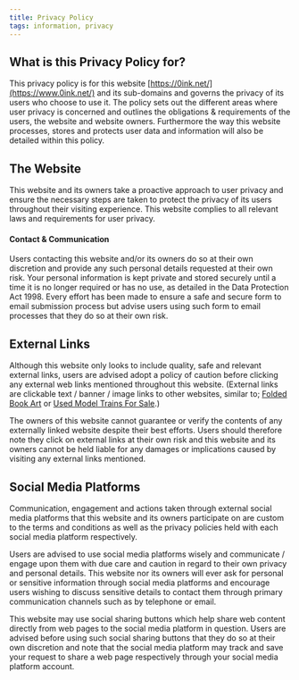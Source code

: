 ```yaml
---
title: Privacy Policy
tags: information, privacy
---
```


## What is this Privacy Policy for?

This privacy policy is for this website [https://0ink.net/](https://www.0ink.net/)
and its sub-domains and governs the privacy of its users who choose to
use it. The policy sets out the different areas where user privacy is
concerned and outlines the obligations & requirements of the users,
the website and website owners. Furthermore the way this website
processes, stores and protects user data and information will also be
detailed within this policy.

## The Website

This website and its owners take a proactive approach to user privacy
and ensure the necessary steps are taken to protect the privacy of its
users throughout their visiting experience. This website complies to
all relevant laws and requirements for user privacy.

#### Contact & Communication

Users contacting this website and/or its owners do so at their own
discretion and provide any such personal details requested at their
own risk. Your personal information is kept private and stored
securely until a time it is no longer required or has no use, as
detailed in the Data Protection Act 1998. Every effort has been made
to ensure a safe and secure form to email submission process but
advise users using such form to email processes that they do so at
their own risk.

## External Links

Although this website only looks to include quality, safe and relevant
external links, users are advised adopt a policy of caution before
clicking any external web links mentioned throughout this website.
(External links are clickable text / banner / image links to other
websites, similar to; [Folded Book Art](http://www.craftykingsboutique.co.uk/ "Folded Book Art")
or [Used Model Trains For Sale](http://www.kingstrains.co.uk/articles/Used-Model-Trains-For-Sale "Used model trains for sale").)

The owners of this website cannot guarantee or verify the contents of
any externally linked website despite their best efforts. Users should
therefore note they click on external links at their own risk and this
website and its owners cannot be held liable for any damages or
implications caused by visiting any external links mentioned.

## Social Media Platforms

Communication, engagement and actions taken through external social
media platforms that this website and its owners participate on are
custom to the terms and conditions as well as the privacy policies
held with each social media platform respectively.

Users are advised to use social media platforms wisely and communicate
/ engage upon them with due care and caution in regard to their own
privacy and personal details. This website nor its owners will ever
ask for personal or sensitive information through social media
platforms and encourage users wishing to discuss sensitive details to
contact them through primary communication channels such as by
telephone or email.

This website may use social sharing buttons which help share web
content directly from web pages to the social media platform in
question. Users are advised before using such social sharing buttons
that they do so at their own discretion and note that the social media
platform may track and save your request to share a web page
respectively through your social media platform account.
